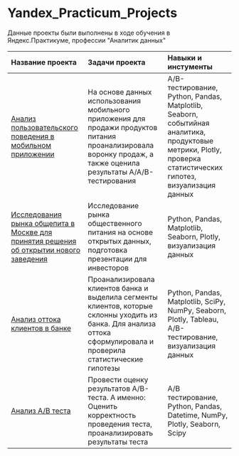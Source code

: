 # Yandex_Practicum_Projects
Данные проекты были выполнены в ходе обучения в Яндекс.Практикуме, профессии "Аналитик данных"

| Название проекта | Задачи проекта | Навыки и инстументы |
| :-------------------- | :--------------------- |:---------------------------|
| [Анализ пользовательского поведения в мобильном приложении](https://github.com/NataliaZhulina/Yandex_Practicum_Projects/blob/6b397f85dc1f9701adef915cc70f0346de81bb26/Analysis%20of%20user%20behavior.ipynb) | На основе данных использования мобильного приложения для продажи продуктов питания проанализировала воронку продаж, а также оценила результаты A/A/B-тестирования | A/B-тестирование, Python, Pandas, Matplotlib, Seaborn, событийная аналитика, продуктовые метрики, Plotly, проверка статистических гипотез, визуализация данных |
| [Исследования рынка общепита в Москве для принятия решения об открытии нового заведения](https://github.com/NataliaZhulina/Yandex_Practicum_Projects/blob/502fd9175eb22a770ab07ae9e5d1d9242477cdea/market%20research%20of%20catering%20establishments.ipynb) | Исследование рынка общественного питания на основе открытых данных, подготовка презентации для инвесторов | Python, Pandas, Matplotlib, Seaborn, Plotly, визуализация данных |
| [Анализ оттока клиентов в банке](https://github.com/NataliaZhulina/Yandex_Practicum_Projects/blob/e62badf68fe50a0b53bd315f9c3f44aca98a7ec1/bank's%20customers%20churn%20.ipynb) | Проанализировала клиентов банка и выделила сегменты клиентов, которые склонны уходить из банка. Для анализа оттока сформулировала и проверила статистические гипотезы | Python, Pandas, Matplotlib, SciPy, NumPy, Seaborn, Plotly, Tableau, A/B-тестирование, визуализация данных |
| [Анализ A/B теста](https://github.com/NataliaZhulina/Yandex_Practicum_Projects/blob/e2dba9ddef1d9c8dd7f903ff35f13b66ae3ffe98/analysis%20AB%20test%20Zhulina%20N.ipynb) | Провести оценку результатов A/B-теста. А именно: Оценить корректность проведения теста, проанализировать результаты теста | A/B тестирование, Python, Pandas, Datetime, NumPy, Plotly, Seaborn, Scipy |
